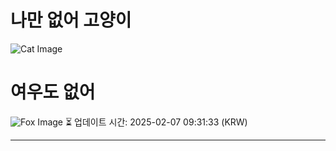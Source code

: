 
# 나만 없어 고양이

![Cat Image](https://cdn2.thecatapi.com/images/cfk.jpg)

# 여우도 없어
![Fox Image](https://randomfox.ca/images/3.jpg)
⏳ 업데이트 시간: 2025-02-07 09:31:33 (KRW)

---
